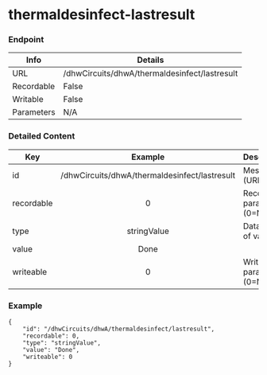 # thermaldesinfect-lastresult



### Endpoint

| Info  | Details |
| ------------- | ------------- |
| URL   | /dhwCircuits/dhwA/thermaldesinfect/lastresult   |
| Recordable   | False   |
| Writable   | False   |
| Parameters  | N/A |

### Detailed Content

|  Key  | Example | Description |
| ------------- | :------: | ------------------------------ |
|  id | /dhwCircuits/dhwA/thermaldesinfect/lastresult | Message ID (URL) |
|  recordable | 0 | Recordable parameter (0=No) |
|  type | stringValue | Data type of value |
|  value | Done |  |
|  writeable | 0 | Writable parameter (0=No) |



### Example
```
{
    "id": "/dhwCircuits/dhwA/thermaldesinfect/lastresult",
    "recordable": 0,
    "type": "stringValue",
    "value": "Done",
    "writeable": 0
}
```
